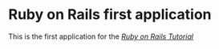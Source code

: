# Ruby on Rails first application
 
This is the first application for the
[*Ruby on Rails Tutorial*](http://railstutorial.jp/)
